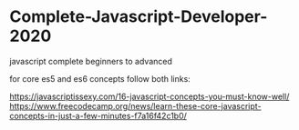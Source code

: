 # Complete-Javascript-Developer-2020
javascript complete beginners to advanced

for core es5 and es6 concepts follow both links:

https://javascriptissexy.com/16-javascript-concepts-you-must-know-well/
https://www.freecodecamp.org/news/learn-these-core-javascript-concepts-in-just-a-few-minutes-f7a16f42c1b0/
